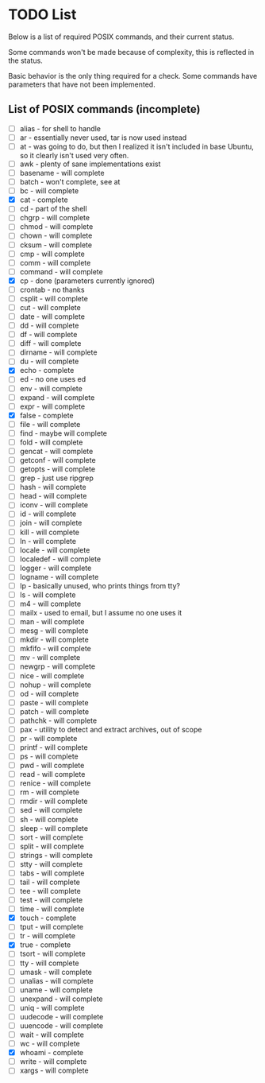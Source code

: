 # TODO List

Below is a list of required POSIX commands, and their current status.

Some commands won't be made because of complexity, this is reflected in the status.

Basic behavior is the only thing required for a check. Some commands have parameters that have not been implemented.

## List of POSIX commands (incomplete)

- [ ] alias - for shell to handle
- [ ] ar - essentially never used, tar is now used instead
- [ ] at - was going to do, but then I realized it isn't included in base Ubuntu, so it clearly isn't used very often.
- [ ] awk - plenty of sane implementations exist
- [ ] basename - will complete
- [ ] batch - won't complete, see at
- [ ] bc - will complete
- [x] cat - complete
- [ ] cd - part of the shell
- [ ] chgrp - will complete
- [ ] chmod - will complete
- [ ] chown - will complete
- [ ] cksum - will complete
- [ ] cmp - will complete
- [ ] comm - will complete
- [ ] command - will complete
- [x] cp - done (parameters currently ignored)
- [ ] crontab - no thanks
- [ ] csplit - will complete
- [ ] cut - will complete
- [ ] date - will complete
- [ ] dd - will complete
- [ ] df - will complete
- [ ] diff - will complete
- [ ] dirname - will complete
- [ ] du - will complete
- [x] echo - complete
- [ ] ed - no one uses ed
- [ ] env - will complete
- [ ] expand - will complete
- [ ] expr - will complete
- [x] false - complete
- [ ] file - will complete
- [ ] find - maybe will complete
- [ ] fold - will complete
- [ ] gencat - will complete
- [ ] getconf - will complete
- [ ] getopts - will complete
- [ ] grep - just use ripgrep
- [ ] hash - will complete
- [ ] head - will complete
- [ ] iconv - will complete
- [ ] id - will complete
- [ ] join - will complete
- [ ] kill - will complete
- [ ] ln - will complete
- [ ] locale - will complete
- [ ] localedef - will complete
- [ ] logger - will complete
- [ ] logname - will complete
- [ ] lp - basically unused, who prints things from tty?
- [ ] ls - will complete
- [ ] m4 - will complete
- [ ] mailx - used to email, but I assume no one uses it
- [ ] man - will complete
- [ ] mesg - will complete
- [ ] mkdir - will complete
- [ ] mkfifo - will complete
- [ ] mv - will complete
- [ ] newgrp - will complete
- [ ] nice - will complete
- [ ] nohup - will complete
- [ ] od - will complete
- [ ] paste - will complete
- [ ] patch - will complete
- [ ] pathchk - will complete
- [ ] pax - utility to detect and extract archives, out of scope
- [ ] pr - will complete
- [ ] printf - will complete
- [ ] ps - will complete
- [ ] pwd - will complete
- [ ] read - will complete
- [ ] renice - will complete
- [ ] rm - will complete
- [ ] rmdir - will complete
- [ ] sed - will complete
- [ ] sh - will complete
- [ ] sleep - will complete
- [ ] sort - will complete
- [ ] split - will complete
- [ ] strings - will complete
- [ ] stty - will complete
- [ ] tabs - will complete
- [ ] tail - will complete
- [ ] tee - will complete
- [ ] test - will complete
- [ ] time - will complete
- [x] touch - complete
- [ ] tput - will complete
- [ ] tr - will complete
- [x] true - complete
- [ ] tsort - will complete
- [ ] tty - will complete
- [ ] umask - will complete
- [ ] unalias - will complete
- [ ] uname - will complete
- [ ] unexpand - will complete
- [ ] uniq - will complete
- [ ] uudecode - will complete
- [ ] uuencode - will complete
- [ ] wait - will complete
- [ ] wc - will complete
- [x] whoami - complete
- [ ] write - will complete
- [ ] xargs - will complete